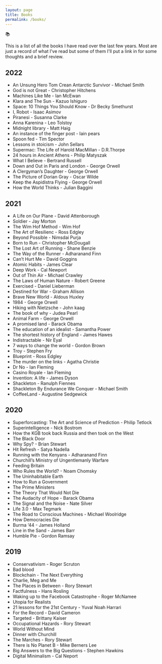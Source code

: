 ```yaml
---
layout: page
title: Books
permalink: /books/
---
```

📚

This is a list of all the books I have read over the last few years. Most are just a record of what I've read but some of them I'll put a link in for some thoughts and a brief review.

## 2022

- An Unsung Hero Tom Crean Antarctic Survivor - Michael Smith
- God is not Great - Christopher Hitchens
- Machines Like Me - Ian McEwan
- Klara and The Sun - Kazuo Ishiguro
- Space: 10 Things You Should Know - Dr Becky Smethurst
- I, Robot - Isaac Asimov
- Piranesi - Susanna Clarke
- Anna Karenina - Leo Tolstoy
- Midnight library - Matt Haig
- An instance of the finger post - Iain pears
- Spoon fed - Tim Spector
- Lessons in stoicism - John Sellars
- Supermac: The Life of Harold MacMillan - D.R.Thorpe
- 24 hours in Ancient Athens - Philip Matyszak
- What I Believe - Bertrand Russell
- Down and Out in Paris and London - George Orwell
- A Clergyman’s Daughter - George Orwell
- The Picture of Dorian Gray - Oscar Wilde
- Keep the Aspidistra Flying - George Orwell
- How the World Thinks - Julian Baggini

## 2021

- A Life on Our Plane - David Attenborough 
- Soldier - Jay Morton
- The Wim Hof Method - Wim Hof
- The Art of Resilienc - Ross Edgley
- Beyond Possible - Nimsdai Purja 
- Born to Run - Christopher McDougall
- The Lost Art of Running - Shane Benzie
- The Way of the Runner - Adharanand Finn
- Can’t Hurt Me - David Goggins
- Atomic Habits - James Clear
- Deep Work - Cal Newport
- Out of Thin Air - Michael Crawley 
- The Laws of Human Nature - Robert Greene
- Exercised - Daniel Lieberman
- Destined for War - Graham Allison 
- Brave New World - Aldous Huxley
- 1984 - George Orwell
- Hiking with Nietzsche - John kaag
- The book of why - Judea Pearl
- Animal Farm - George Orwell
- A promised land - Barack Obama
- The education of an idealist - Samantha Power
- The shortest history of England - James Hawes
- Indistractable - Nir Eyal
- 7 ways to change the world - Gordon Brown
- Troy - Stephen Fry
- Blueprint - Ross Edgley
- The murder on the links - Agatha Christie
- Dr No - Ian Fleming
- Casino Royale - Ian Fleming
- Invention: A life - James Dyson
- Shackleton - Ranulph Fiennes
- Shackleton By Endurance We Conquer - Michael Smith
- CoffeeLand - Augustine Sedgewick

## 2020

- Superforcasting: The Art and Science of Prediction - Philip Tetlock
- Superintelligence - Nick Bostrom
- How the KGB took back Russia and then took on the West
- The Black Door
- Why Spy? - Brian Stewart
- Hit Refresh - Satya Nadella
- Running with the Kenyans - Adharanand Finn
- Churchill’s Ministry of Ungentlemanly Warfare
- Feeding Britain
- Who Rules the World? - Noam Chomsky
- The Uninhabitable Earth
- How to Run a Government 
- The Prime Ministers
- The Theory That Would Not Die
- The Audacity of Hope - Barack Obama
- The Signal and the Noise - Nate Silver
- Life 3.0 - Max Tegmark
- The Road to Conscious Machines - Michael Woolridge
- How Democracies Die
- Burma ‘44 - James Holland
- Line in the Sand - James Barr
- Humble Pie - Gordon Ramsay

## 2019

- Conservativism - Roger Scruton
- Bad blood
- Blockchain - The Next Everything
- Charlie, Meg and Me
- The Places in Between - Rory Stewart
- Factfulness - Hans Rosling
- Waking up to the Facebook Catastrophe - Roger McNamee 
- Utopia for Realists
- 21 lessons for the 21st Century - Yuval Noah Harrari
- For the Record - David Cameron
- Targeted - Brittany Kaiser 
- Occupational Hazards - Rory Stewart 
- World Without Mind
- Dinner with Churchill
- The Marches - Rory Stewart 
- There is No Planet B - Mike Berners Lee
- Big Answers to the Big Questions - Stephen Hawkins
- Digital Minimalism - Cal Neport
